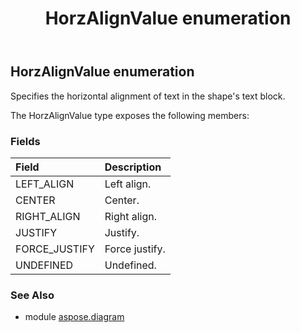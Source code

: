 ﻿---
title: HorzAlignValue enumeration
second_title: Aspose.Diagram for Python via .NET API References
description: 
type: docs
weight: 3040
url: /python-net/aspose.diagram/horzalignvalue/
is_root: false
---

## HorzAlignValue enumeration

Specifies the horizontal alignment of text in the shape's text block.



The HorzAlignValue type exposes the following members:

### Fields
| Field | Description |
| :- | :- |
| LEFT_ALIGN | Left align. |
| CENTER | Center. |
| RIGHT_ALIGN | Right align. |
| JUSTIFY | Justify. |
| FORCE_JUSTIFY | Force justify. |
| UNDEFINED | Undefined. |


### See Also

* module [aspose.diagram](../)
